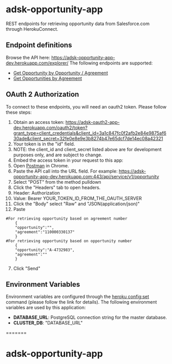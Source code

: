 
# adsk-opportunity-app

REST endpoints for retrieving opportunity data from Salesforce.com through HerokuConnect.

## Endpoint definitions
Browse the API here: <https://adsk-opportunity-app-dev.herokuapp.com/explorer/>
The following endpoints are supported:
- [Get Opportunity by Opportunity / Agreement](https://adsk-opportunity-app-dev.herokuapp.com/explorer/#!/service/findByOpportunityNumber)
- [Get Opportunities by Agreement](https://adsk-opportunity-app-dev.herokuapp.com/explorer/#!/service/findByAgreementNumber)

## OAuth 2 Authorization
To connect to these endpoints, you will need an oauth2 token. Please follow these steps:

1. Obtain an access token: <https://adsk-oauth2-app-dev.herokuapp.com/oauth2/token?grant_type=client_credentials&client_id=3a1c847fc0f2afb2e84e9875af630ade&client_secret=32fe0e8e9e3b8274b47e65dcf7de14ec08a42321>
  1. Your token is in the "id" field.
  2. NOTE: the client_id and client_secret listed above are for development purposes only, and are subject to change.
2. Embed the access token in your request to this app:
  1. Open [Postman](https://www.getpostman.com/) in Chrome.
  2. Paste the API call into the URL field. For example: https://adsk-opportunity-app-dev.herokuapp.com:443/api/service/v1/opportunity
  3. Select "POST" from the method pulldown
  4. Click the "Headers" tab to open headers.
  5. Header: Authorization
  6. Value: Bearer YOUR_TOKEN_ID_FROM_THE_OAUTH_SERVER
  7. Click the "Body" select "Raw" and "JSON(application/json)"
  8. Paste 
    
    #For retrieving opportunity based on agreement number
  		{
		"opportunity":"",
		"agreement":"110000330137"
		}
	#For retrieving opportunity based on opportunity number
  		{
		"opportunity":"A-4732983",
		"agreement":""
		}
  7. Click "Send"

## Environment Variables

Environment variables are configured through the [heroku config:set](https://devcenter.heroku.com/articles/config-vars) command (please follow the link for details). The following environment variables are used by this application:

- **DATABASE_URL**: PostgreSQL connection string for the master database.
- **CLUSTER_DB**: "DATABASE_URL"




=======
# adsk-opportunity-app

